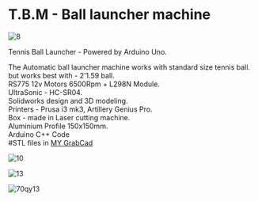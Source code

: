 # T.B.M - Ball launcher machine  

![8](https://user-images.githubusercontent.com/115695944/197961391-aab52ee2-f01b-4259-a262-050ef795316b.jpg)

Tennis Ball Launcher - Powered by Arduino Uno.  

The Automatic ball launcher machine works with standard size tennis ball. but works best with - 2'1.59 ball.  
RS775 12v Motors 6500Rpm + L298N Module.  
UltraSonic - HC-SR04.  
Solidworks design and 3D modeling.  
Printers - Prusa i3 mk3, Artillery Genius Pro.  
Box - made in Laser cutting machine.  
Aluminium Profile 150x150mm.  
Arduino C++ Code  
#STL files in [MY GrabCad](https://grabcad.com/library/tennis-ball-machine-project-1)  


![10](https://user-images.githubusercontent.com/115695944/197961712-7c37e299-cdac-4df8-b34c-23fa8c0bcf1b.jpg)


![13](https://user-images.githubusercontent.com/115695944/201740980-25984210-9322-4a58-a561-5756d583e43d.jpg)



![70qy13](https://user-images.githubusercontent.com/115695944/201747699-da4222f8-55ef-4451-a0c2-d28f6b4e492d.gif)

